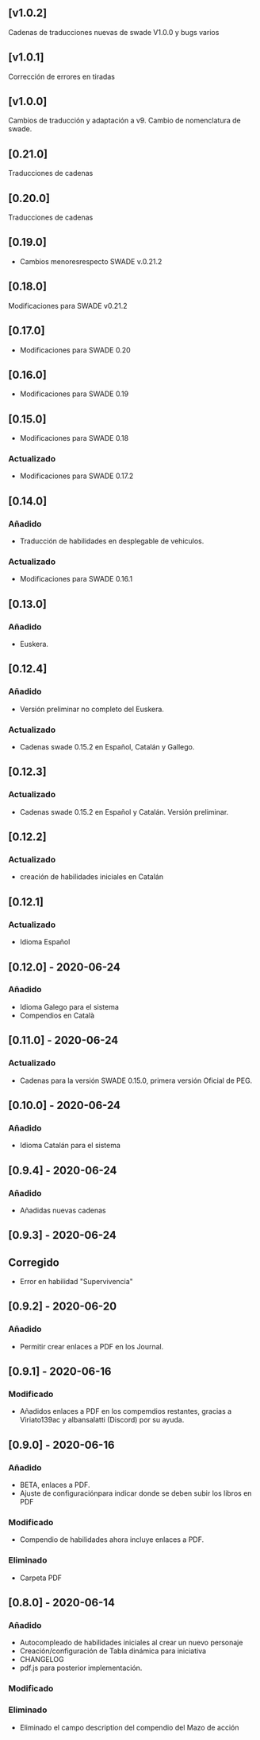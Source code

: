 ## [v1.0.2]
Cadenas de traducciones nuevas de swade V1.0.0 y bugs varios
## [v1.0.1]
Corrección de errores en tiradas
## [v1.0.0]
Cambios de traducción y adaptación a v9. Cambio de nomenclatura de swade.
## [0.21.0]
Traducciones de cadenas
## [0.20.0]
Traducciones de cadenas
## [0.19.0]
- Cambios menoresrespecto SWADE v.0.21.2 
## [0.18.0]
Modificaciones para SWADE v0.21.2
## [0.17.0]
- Modificaciones para SWADE 0.20
## [0.16.0]
- Modificaciones para SWADE 0.19
## [0.15.0]
- Modificaciones para SWADE 0.18
### Actualizado
- Modificaciones para SWADE 0.17.2

## [0.14.0]

### Añadido
- Traducción de habilidades en desplegable de vehiculos.

### Actualizado
- Modificaciones para SWADE 0.16.1

## [0.13.0]

### Añadido
- Euskera.

## [0.12.4]

### Añadido
- Versión preliminar no completo del Euskera.

### Actualizado
- Cadenas swade 0.15.2 en Español, Catalán y Gallego.

## [0.12.3]

### Actualizado
- Cadenas swade 0.15.2 en Español y Catalán. Versión preliminar.

## [0.12.2]

### Actualizado
- creación de habilidades iniciales en Catalán

## [0.12.1]

### Actualizado
- Idioma Español

## [0.12.0] - 2020-06-24

### Añadido
- Idioma Galego para el sistema
- Compendios en Català

## [0.11.0] - 2020-06-24

### Actualizado
- Cadenas para la versión SWADE 0.15.0, primera versión Oficial de PEG.


## [0.10.0] - 2020-06-24

### Añadido
- Idioma Catalán para el sistema

## [0.9.4] - 2020-06-24

### Añadido
- Añadidas nuevas cadenas


## [0.9.3] - 2020-06-24

## Corregido
- Error en habilidad "Supervivencia"


## [0.9.2] - 2020-06-20

### Añadido
- Permitir crear enlaces a PDF en los Journal.


## [0.9.1] - 2020-06-16

### Modificado
- Añadidos enlaces a PDF en los compemdios restantes, gracias a Viriato139ac y albansalatti (Discord) por su ayuda.
 

## [0.9.0] - 2020-06-16

### Añadido
- BETA, enlaces a PDF.
- Ajuste de configuraciónpara indicar donde se deben subir los libros en PDF

### Modificado
- Compendio de habilidades ahora incluye enlaces a PDF.

### Eliminado
- Carpeta PDF


## [0.8.0] - 2020-06-14

### Añadido
- Autocompleado de habilidades iniciales al crear un nuevo personaje
- Creación/configuración de Tabla dinámica para iniciativa
- CHANGELOG
- pdf.js para posterior implementación.

### Modificado

### Eliminado
- Eliminado el campo description del compendio del Mazo de acción




